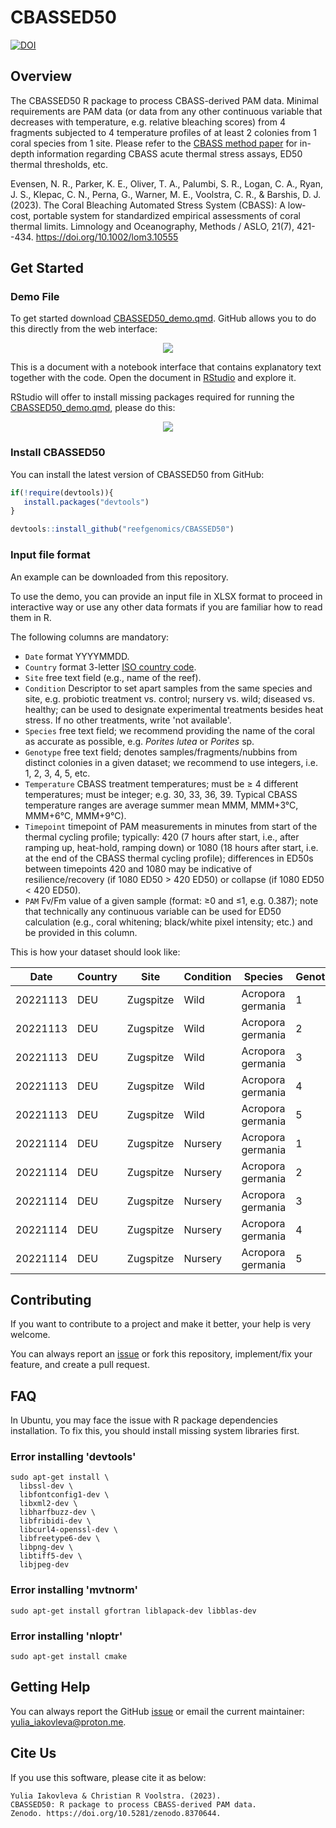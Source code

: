 # CBASSED50

[![DOI](https://zenodo.org/badge/DOI/10.5281/zenodo.8392163.svg)](https://doi.org/10.5281/zenodo.8392163)

## Overview

The CBASSED50 R package to process CBASS-derived PAM data. Minimal requirements are PAM data (or data from any other continuous variable that decreases with temperature, e.g. relative bleaching scores) from 4 fragments subjected to 4 temperature profiles of at least 2 colonies from 1 coral species from 1 site. Please refer to the [CBASS method paper](https://aslopubs.onlinelibrary.wiley.com/doi/10.1002/lom3.10555) for in-depth information regarding CBASS acute thermal stress assays, ED50 thermal thresholds, etc.

Evensen, N. R., Parker, K. E., Oliver, T. A., Palumbi, S. R., Logan, C. A., Ryan, J. S., Klepac, C. N., Perna, G., Warner, M. E., Voolstra, C. R., & Barshis, D. J. (2023). The Coral Bleaching Automated Stress System (CBASS): A low‐cost, portable system for standardized empirical assessments of coral thermal limits. Limnology and Oceanography, Methods / ASLO, 21(7), 421--434. <https://doi.org/10.1002/lom3.10555>

## Get Started

### Demo File

To get started download [CBASSED50_demo.qmd](https://github.com/reefgenomics/CBASSED50/blob/main/CBASSED50_demo.qmd). GitHub allows you to do this directly from the web interface:

<p align="center">

<img src="https://github.com/reefgenomics/CBASSED50/assets/83506881/b6c9f376-f4b6-46f8-87c2-dce0ccb50ad3"/>

</p>

This is a document with a notebook interface that contains explanatory text together with the code. Open the document in [RStudio](https://quarto.org/docs/get-started/hello/rstudio.html) and explore it.

RStudio will offer to install missing packages required for running the [CBASSED50_demo.qmd](https://github.com/reefgenomics/CBASSED50/blob/main/CBASSED50_demo.qmd), please do this:

<p align="center">

<img src="https://github.com/reefgenomics/CBASSED50/assets/83506881/c90752eb-a487-4560-825d-ac5854f5920f"/>

</p>

### Install CBASSED50

You can install the latest version of CBASSED50 from GitHub:

``` r
if(!require(devtools)){
   install.packages("devtools")
}

devtools::install_github("reefgenomics/CBASSED50")
```

### Input file format

An example can be downloaded from this repository.

To use the demo, you can provide an input file in XLSX format to proceed in 
interactive way or use any other data formats if you are familiar how to 
read them in R.

The following columns are mandatory:

- `Date` format YYYYMMDD.
- `Country` format 3-letter [ISO country code](https://countrycode.org).
- `Site` free text field (e.g., name of the reef).
- `Condition` Descriptor to set apart samples from the same species and 
  site, e.g. probiotic treatment vs. control; nursery vs. wild; diseased vs.
  healthy; can be used to designate experimental treatments besides heat 
  stress. If no other treatments, write 'not available'.
- `Species` free text field; we recommend providing the name of the coral 
  as accurate as possible, e.g. _Porites lutea_ or _Porites_ sp.
- `Genotype` free text field; denotes samples/fragments/nubbins from 
  distinct colonies in a given dataset; we recommend to use integers, i.e. 1, 2, 3, 4, 5, etc.
- `Temperature` CBASS treatment temperatures; must be ≥ 4 different 
  temperatures; must be integer; e.g. 30, 33, 36, 39. Typical CBASS 
  temperature ranges are average summer mean MMM, MMM+3°C, MMM+6°C, MMM+9°C).
- `Timepoint` timepoint of PAM measurements in minutes from start of the 
  thermal cycling profile; typically: 420 (7 hours after start, i.e., after 
  ramping up, heat-hold, ramping down) or 1080 (18 hours after start, i.e. 
  at the end of the CBASS thermal cycling profile); differences in ED50s 
  between timepoints 420 and 1080 may be indicative of resilience/recovery 
  (if 1080 ED50 > 420 ED50) or collapse (if 1080 ED50 < 420 ED50).
- `PAM` Fv/Fm value of a given sample (format: ≥0 and ≤1, e.g. 0.387); note 
  that technically any continuous variable can be used for ED50 calculation 
  (e.g., coral whitening; black/white pixel intensity; etc.) and be 
  provided in this column.

This is how your dataset should look like:

|   Date   | Country |    Site    | Condition |      Species      | Genotype | Temperature | Timepoint |   PAM   |
|----------|---------|------------|-----------|-------------------|----------|-------------|-----------|---------|
| 20221113 |   DEU   | Zugspitze   |   Wild    | Acropora germania |    1     |      29     |    420    | 0.608   |
| 20221113 |   DEU   | Zugspitze   |   Wild    | Acropora germania |    2     |      29     |    420    | 0.651   |
| 20221113 |   DEU   | Zugspitze   |   Wild    | Acropora germania |    3     |      29     |    420    | 0.558   |
| 20221113 |   DEU   | Zugspitze   |   Wild    | Acropora germania |    4     |      29     |    420    | 0.635   |
| 20221113 |   DEU   | Zugspitze   |   Wild    | Acropora germania |    5     |      29     |    420    | 0.618   |
| 20221114 |   DEU   | Zugspitze   |  Nursery  | Acropora germania |    1     |      29     |    420    | 0.636   |
| 20221114 |   DEU   | Zugspitze   |  Nursery  | Acropora germania |    2     |      29     |    420    | 0.615   |
| 20221114 |   DEU   | Zugspitze   |  Nursery  | Acropora germania |    3     |      29     |    420    | 0.64    |
| 20221114 |   DEU   | Zugspitze   |  Nursery  | Acropora germania |    4     |      29     |    420    | 0.669   |
| 20221114 |   DEU   | Zugspitze   |  Nursery  | Acropora germania |    5     |      29     |    420    | 0.64    |


## Contributing

If you want to contribute to a project and make it better, your help is very welcome.

You can always report an [issue](https://github.com/reefgenomics/CBASSED50/issues) or fork this repository, implement/fix your feature, and create a pull request.

## FAQ

In Ubuntu, you may face the issue with R package dependencies installation. To fix this, you should install missing system libraries first.

### Error installing 'devtools'

``` commandline
sudo apt-get install \
  libssl-dev \
  libfontconfig1-dev \
  libxml2-dev \
  libharfbuzz-dev \
  libfribidi-dev \
  libcurl4-openssl-dev \
  libfreetype6-dev \
  libpng-dev \
  libtiff5-dev \
  libjpeg-dev
```

### Error installing 'mvtnorm'

``` commandline
sudo apt-get install gfortran liblapack-dev libblas-dev
```

### Error installing 'nloptr'

``` commandline
sudo apt-get install cmake
```

## Getting Help

You can always report the GitHub [issue](https://github.com/reefgenomics/CBASSED50/issues) or email the current maintainer: [yulia_iakovleva@proton.me](mailto:yulia_iakovleva@proton.me).

## Cite Us

If you use this software, please cite it as below:

``` commandline
Yulia Iakovleva & Christian R Voolstra. (2023).
CBASSED50: R package to process CBASS-derived PAM data.
Zenodo. https://doi.org/10.5281/zenodo.8370644.
```
